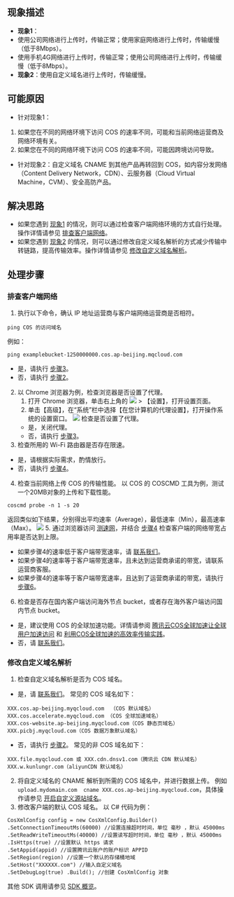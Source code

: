## 现象描述

- **现象1**：<span id="FaultPhenomenon1"></span>
 - 使用公司网络进行上传时，传输正常；使用家庭网络进行上传时，传输缓慢（低于8Mbps）。
 - 使用手机4G网络进行上传时，传输正常；使用公司网络进行上传时，传输缓慢（低于8Mbps）。
- **现象2**：<span id="FaultPhenomenon2"></span>使用自定义域名进行上传时，传输缓慢。

## 可能原因

- 针对现象1：
 1. 如果您在不同的网络环境下访问 COS 的速率不同，可能和当前网络运营商及网络环境有关。
 2. 如果您在不同的网络环境下访问 COS 的速率不同，可能因跨境访问导致。
- 针对现象2：自定义域名 CNAME 到其他产品再转回到 COS，如内容分发网络（Content Delivery Network，CDN）、云服务器（Cloud Virtual Machine，CVM）、安全高防产品。

## 解决思路

- 如果您遇到 [现象1](#FaultPhenomenon1) 的情况，则可以通过检查客户端网络环境的方式自行处理。操作详情请参见 [排查客户端网络](#SearchTheClientNetwork)。
- 如果您遇到 [现象2](#FaultPhenomenon2) 的情况，则可以通过修改自定义域名解析的方式减少传输中转链路，提高传输效率。操作详情请参见 [修改自定义域名解析](#ModifyCustomDomainNameResolution)。

## 处理步骤

<span id="SearchTheClientNetwork"></span>
### 排查客户端网络

1. 执行以下命令，确认 IP 地址运营商与客户端网络运营商是否相符。
```
ping COS 的访问域名
```
例如：
```
ping examplebucket-1250000000.cos.ap-beijing.mqcloud.com
```
 - 是，请执行 [步骤3](#step03)。
 - 否，请执行 [步骤2](#step02)。
2. <span id="step02"></span>以 Chrome 浏览器为例，检查浏览器是否设置了代理。
    1. 打开 Chrome 浏览器，单击右上角的 <img src="https://main.qcloudimg.com/raw/41a048f92c3d6160faff7e211bacce76.png"/> > 【设置】，打开设置页面。
    2. 单击【高级】，在“系统”栏中选择【在您计算机的代理设置】，打开操作系统的设置窗口。
    ![](https://main.qcloudimg.com/raw/debb2af04d7ee52d9013b940efa48abc.png)
    检查是否设置了代理。
     - 是，关闭代理。
     - 否，请执行 [步骤3](#step03)。
3. <span id="step03"></span>检查所用的 Wi-Fi 路由器是否存在限速。
 - 是，请根据实际需求，酌情放行。
 - 否，请执行 [步骤4](#step04)。
4. <span id="step04"></span>检查当前网络上传 COS 的传输性能。
以 COS 的 COSCMD 工具为例，测试一个20MB对象的上传和下载性能。
```
coscmd probe -n 1 -s 20
```
返回类似如下结果，分别得出平均速率（Average），最低速率（Min），最高速率（Max）。
![](https://main.qcloudimg.com/raw/2fcecb96df04acc6b0c32c120ccb3c39.png)
5. 通过浏览器访问 [测速网](https://www.speedtest.cn/)，并结合 [步骤4](#step04) 检查客户端的网络带宽占用率是否达到上限。
 - 如果步骤4的速率低于客户端带宽速率，请 [联系我们](https://cloud.tencent.com/document/product/436/37708)。
 - 如果步骤4的速率等于客户端带宽速率，且未达到运营商承诺的带宽，请联系运营商客服。
 - 如果步骤4的速率等于客户端带宽速率，且达到了运营商承诺的带宽，请执行 [步骤6](#step06)。
6. <span id="step06"></span>检查是否存在国内客户端访问海外节点 bucket，或者存在海外客户端访问国内节点 bucket。
 - 是，建议使用 COS 的全球加速功能。详情请参阅 [腾讯云COS全球加速让全球用户加速访问](https://cloud.tencent.com/developer/article/1667036) 和 [利用COS全球加速的高效率传输实践](https://cloud.tencent.com/developer/article/1768085)。
 - 否，请 [联系我们](https://cloud.tencent.com/document/product/436/37708)。

<span id="ModifyCustomDomainNameResolution"></span>
### 修改自定义域名解析

1. 检查自定义域名解析是否为 COS 域名。
 - 是，请 [联系我们](https://cloud.tencent.com/document/product/436/37708)。
 常见的 COS 域名如下：
```
XXX.cos.ap-beijing.myqcloud.com  （COS 默认域名）
XXX.cos.accelerate.myqcloud.com （COS 全球加速域名）
XXX.cos-website.ap-beijing.myqcloud.com（COS 静态页域名）
XXX.picbj.myqcloud.com（COS 数据万象默认域名）
```
 - 否，请执行 [步骤2](#2_step02)。
常见的非 COS 域名如下： 
```
XXX.file.myqcloud.com 或 XXX.cdn.dnsv1.com（腾讯云 CDN 默认域名）
XXX.w.kunlungr.com（aliyunCDN 默认域名）
```
2. <span id="2_step02"></span>将自定义域名的 CNAME 解析到所需的 COS 域名中，并进行数据上传。
例如 `upload.mydomain.com  cname XXX.cos.ap-beijing.myqcloud.com`，具体操作请参见 [开启自定义源站域名](https://cloud.tencent.com/document/product/436/36638)。
3. 修改客户端的默认 COS 域名。
以 C# 代码为例：
```
CosXmlConfig config = new CosXmlConfig.Builder()
.SetConnectionTimeoutMs(60000) //设置连接超时时间，单位 毫秒 ，默认 45000ms
.SetReadWriteTimeoutMs(40000) //设置读写超时时间，单位 毫秒 ，默认 45000ms
.IsHttps(true) //设置默认 https 请求 
.SetAppid(appid) //设置腾讯云账户的账户标识 APPID
.SetRegion(region) //设置一个默认的存储桶地域
.SetHost("XXXXXX.com") //输入自定义域名
.SetDebugLog(true) .Build(); //创建 CosXmlConfig 对象
```
其他 SDK 调用请参见 [SDK 概览](https://cloud.tencent.com/document/product/436/6474)。
